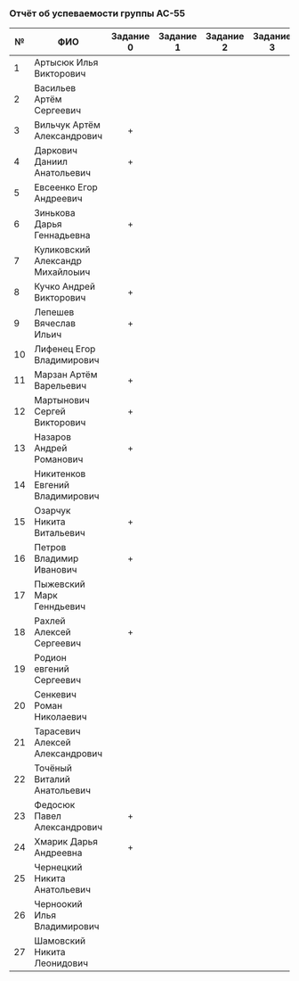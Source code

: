 ### Отчёт об успеваемости группы АС-55 

|№ |  ФИО                              | Задание 0 | Задание 1 | Задание 2 | Задание 3 | Задание 4 |
|--|-----------------------------------|:---------:|:---------:|:---------:|:---------:|:---------:|
|1 | Артысюк Илья Викторович           |           |           |           |           |           |
|2 | Васильев Артём Сергеевич          |           |           |           |           |           |
|3 | Вильчук Артём Александрович       |     +     |           |           |           |           |
|4 | Даркович Даниил Анатольевич       |     +     |           |           |           |           |
|5 | Евсеенко Егор Андреевич           |           |           |           |           |           |
|6 | Зинькова Дарья Геннадьевна        |     +     |           |           |           |           |
|7 | Куликовский Александр Михайлоыич  |           |           |           |           |           |
|8 | Кучко Андрей Викторович           |     +     |           |           |           |           |
|9 | Лепешев Вячеслав Ильич            |     +     |           |           |           |           |
|10| Лифенец Егор Владимирович         |           |           |           |           |           |
|11| Марзан Артём Варельевич           |     +     |           |           |           |           |
|12| Мартынович Сергей Викторович      |     +     |           |           |           |           |
|13| Назаров Андрей Романович          |     +     |           |           |           |           |
|14| Никитенков Евгений Владимирович   |           |           |           |           |           |
|15| Озарчук Никита Витальевич         |     +     |           |           |           |           |
|16| Петров Владимир Иванович          |     +     |           |           |           |           |
|17| Пыжевский Марк Генндьевич         |           |           |           |           |           |
|18| Рахлей Алексей Сергеевич          |     +     |           |           |           |           |
|19| Родион евгений Сергеевич          |           |           |           |           |           |
|20| Сенкевич Роман Николаевич         |           |           |           |           |           |
|21| Тарасевич Алексей Александрович   |           |           |           |           |           |
|22| Точёный Виталий Анатольевич       |           |           |           |           |           |
|23| Федосюк Павел Александрович       |     +     |           |           |           |           |
|24| Хмарик Дарья Андреевна            |     +     |           |           |           |           |
|25| Чернецкий Никита Анатольевич      |           |           |           |           |           |
|26| Черноокий Илья Владимирович       |           |           |           |           |           |
|27| Шамовский Никита Леонидович       |           |           |           |           |           |
